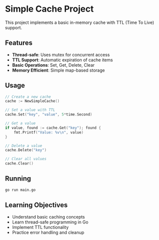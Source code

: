 # Simple Cache Project

This project implements a basic in-memory cache with TTL (Time To Live) support.

## Features

- **Thread-safe**: Uses mutex for concurrent access
- **TTL Support**: Automatic expiration of cache items
- **Basic Operations**: Set, Get, Delete, Clear
- **Memory Efficient**: Simple map-based storage

## Usage

```go
// Create a new cache
cache := NewSimpleCache()

// Set a value with TTL
cache.Set("key", "value", 5*time.Second)

// Get a value
if value, found := cache.Get("key"); found {
    fmt.Printf("Value: %v\n", value)
}

// Delete a value
cache.Delete("key")

// Clear all values
cache.Clear()
```

## Running

```bash
go run main.go
```

## Learning Objectives

- Understand basic caching concepts
- Learn thread-safe programming in Go
- Implement TTL functionality
- Practice error handling and cleanup
